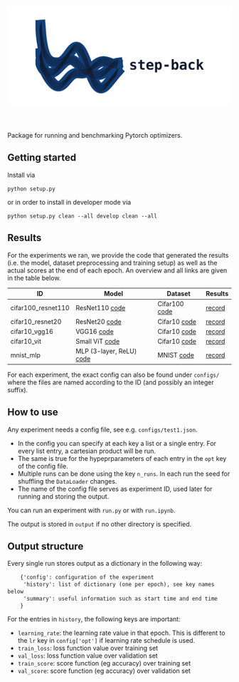 <h1 align="center">
<img src="data/logo2.svg"
     alt="Step-back logo"
     width="600" />
</h1><br>

Package for running and benchmarking Pytorch optimizers.


## Getting started

Install via 

    python setup.py

or in order to install in developer mode via

    python setup.py clean --all develop clean --all

## Results

For the experiments we ran, we provide the code that generated the results (i.e. the model, dataset preprocessing and training setup) as well as the actual scores at the end of each epoch. An overview and all links are given in the table below.

| ID  | Model  | Dataset  | Results  |  
|-----|--------|----------|----------|
| cifar100_resnet110  | ResNet110 [code](stepback/models/resnet.py)  | Cifar100 [code](stepback/datasets/cifar.py) | [record](stepback/records/cifar100_resnet110.csv)  |   
| cifar10_resnet20  | ResNet20 [code](stepback/models/resnet.py) | Cifar10 [code](stepback/datasets/cifar.py) | [record](stepback/records/cifar10_resnet20.csv)  |   
| cifar10_vgg16  | VGG16 [code](stepback/models/vgg.py) | Cifar10 [code](stepback/datasets/cifar.py) | [record](stepback/records/cifar10_vgg16.csv)  |   
| cifar10_vit  | Small ViT [code](stepback/models/vit/vit.py) | Cifar10 [code](stepback/datasets/cifar.py) | [record](stepback/records/cifar10_vit.csv)  |   
| mnist_mlp  |  MLP (3-layer, ReLU) [code](stepback/models/basic_models.py) | MNIST [code](stepback/datasets/mnist.py) | [record](stepback/records/mnist_mlp.csv)  |   


For each experiment, the exact config can also be found under `configs/` where the files are named according to the ID (and possibly an integer suffix).


## How to use

Any experiment needs a config file, see e.g. `configs/test1.json`.

* In the config you can specify at each key a list or a single entry. For every list entry, a cartesian product will be run.
* The same is true for the hypeprparameters of each entry in the `opt` key of the config file.
* Multiple runs can be done using the key `n_runs`. In each run the seed for shuffling the `DataLoader` changes.
* The name of the config file serves as experiment ID, used later for running and storing the output. 

You can run an experiment with `run.py` or with `run.ipynb`.

The output is stored in `output` if no other directory is specified.


## Output structure

Every single run stores output as a dictionary in the following way:

```
    {'config': configuration of the experiment
     'history': list of dictionary (one per epoch), see key names below
     'summary': useful information such as start time and end time
    } 
```

For the entries in `history`, the following keys are important:

* `learning_rate`: the learning rate value in that epoch. This is different to the `lr` key in `config['opt']` if learning rate schedule is used.
* `train_loss`: loss function value over training set
* `val_loss`: loss function value over validation set
* `train_score`: score function (eg accuracy) over training set
* `val_score`: score function (eg accuracy) over validation set